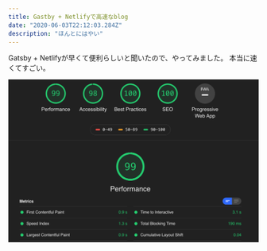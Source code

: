 ```yaml
---
title: Gastby + Netlifyで高速なblog
date: "2020-06-03T22:12:03.284Z"
description: "ほんとにはやい"
---
```

 
Gatsby + Netlifyが早くて便利らしいと聞いたので、やってみました。
本当に速くてすごい。

![lighthouse](./lighthouse.png)
